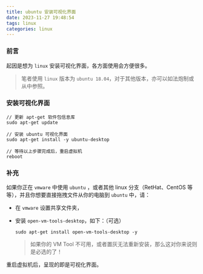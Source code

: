 ```yaml
---
title: ubuntu 安装可视化界面
date: 2023-11-27 19:48:54
tags: linux
categories: linux
---
```


### 前言

起因是想为 `linux` 安装可视化界面，各方面使用会方便很多。
> 笔者使用 `linux` 版本为 `ubuntu 18.04`，对于其他版本，亦可以如法炮制或从中参照。

### 安装可视化界面

```
// 更新 apt-get 软件包信息库
sudo apt-get update

// 安装 ubuntu 可视化界面
sudo apt-get install -y ubuntu-desktop

// 等待以上步骤完成后，重启虚拟机
reboot
```

### 补充

如果你正在 `vmware` 中使用 `ubuntu` ，或者其他 linux 分支（RetHat、CentOS 等等），并且你想要直接拖拽文件从你的电脑到 `ubuntu` 中，请：

* 在 `vmware` 设置共享文件夹，

* 安装 `open-vm-tools-desktop`，如下：（可选）

  ```
  sudo apt-get install open-vm-tools-desktop -y
  ```

  > 如果你的 VM Tool 不可用，或者置灰无法重新安装，那么这对你来说则是必选的了！

重启虚拟机后，呈现的即是可视化界面。

  

